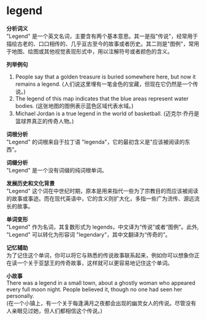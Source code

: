 # legend

**分析词义**  
"Legend" 是一个英文名词，主要含有两个基本意思。其一是指"传说"，经常用于描绘古老的、口口相传的、几乎亘古至今的故事或者历史。其二则是"图例"，常用于地图、绘图或其他视觉表现形式中，用以注解符号或者颜色的含义。

  

**列举例句**

  

1.  People say that a golden treasure is buried somewhere here, but now it remains a legend. (人们说这里埋有一笔金色的宝藏，但现在它仍然是一个传说。)
2.  The legend of this map indicates that the blue areas represent water bodies. (这张地图的图例表示蓝色区域代表水域。)
3.  Michael Jordan is a true legend in the world of basketball. (迈克尔·乔丹是篮球界真正的传奇人物。)

  

**词根分析**  
"Legend" 的词根来自于拉丁语 "legenda"，它的最初含义是"应该被阅读的东西"。

  

**词缀分析**  
"Legend" 是一个没有词缀的纯词根单词。

  

**发展历史和文化背景**  
"Legend" 这个词在中世纪时期，原本是用来指代一些为了宗教目的而应该被阅读的故事或事迹。而在现代英语中，它的含义则扩大化，多指一些广为流传、源远流长的故事。

  

**单词变形**  
"Legend" 作为名词，其复数形式为 legends，中文译为“传说”或者“图例”。此外, "Legend" 可以转化为形容词 "legendary"，其中文翻译为“传奇的”。

  

**记忆辅助**  
为了记住这个单词，你可以将它与熟悉的传说故事联系起来，例如你可以想象你正在读一个关于亚瑟王的传奇故事，这样就可以更容易地记住这个单词。

  

**小故事**  
There was a legend in a small town, about a ghostly woman who appeared every full moon night. People believed it, though no one had seen her personally.  
(在一个小镇上，有一个关于每逢满月之夜都会出现的幽灵女人的传说。尽管没有人亲眼见过她，但人们都相信这个传说。)
